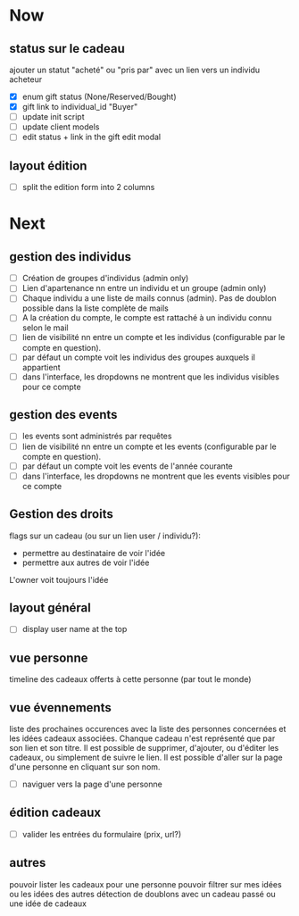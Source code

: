 # Now

## status sur le cadeau
ajouter un statut "acheté" ou "pris par" avec un lien vers un individu acheteur

- [x] enum gift status (None/Reserved/Bought)
- [x] gift link to individual_id "Buyer"
- [ ] update init script
- [ ] update client models
- [ ] edit status + link in the gift edit modal

## layout édition
- [ ] split the edition form into 2 columns

# Next

## gestion des individus
- [ ] Création de groupes d'individus (admin only)
- [ ] Lien d'apartenance nn entre un individu et un groupe (admin only)
- [ ] Chaque individu a une liste de mails connus (admin). Pas de doublon possible dans la liste complète de mails
- [ ] A la création du compte, le compte est rattaché à un individu connu selon le mail
- [ ] lien de visibilité nn entre un compte et les individus (configurable par le compte en question).
- [ ] par défaut un compte voit les individus des groupes auxquels il appartient
- [ ] dans l'interface, les dropdowns ne montrent que les individus visibles pour ce compte

## gestion des events
- [ ] les events sont administrés par requêtes
- [ ] lien de visibilité nn entre un compte et les events (configurable par le compte en question).
- [ ] par défaut un compte voit les events de l'année courante
- [ ] dans l'interface, les dropdowns ne montrent que les events visibles pour ce compte

## Gestion des droits
flags sur un cadeau (ou sur un lien user / individu?):
- permettre au destinataire de voir l'idée
- permettre aux autres de voir l'idée

L'owner voit toujours l'idée

## layout général
- [ ] display user name at the top

## vue personne
timeline des cadeaux offerts à cette personne (par tout le monde)

## vue évennements
liste des prochaines occurences avec la liste des personnes concernées et les idées cadeaux associées. Chanque cadeau n'est représenté que par son lien et son titre. Il est possible de supprimer, d'ajouter, ou d'éditer les cadeaux, ou simplement de suivre le lien. Il est possible d'aller sur la page d'une personne en cliquant sur son nom.

- [ ] naviguer vers la page d'une personne

## édition cadeaux
- [ ] valider les entrées du formulaire (prix, url?)

## autres
pouvoir lister les cadeaux pour une personne
pouvoir filtrer sur mes idées ou les idées des autres
détection de doublons avec un cadeau passé ou une idée de cadeaux
